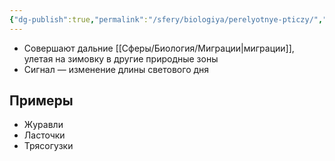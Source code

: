 ```yaml
---
{"dg-publish":true,"permalink":"/sfery/biologiya/perelyotnye-pticzy/","tags":["Зоология"]}
---
```


- Совершают дальние [[Сферы/Биология/Миграции\|миграции]], улетая на зимовку в другие природные зоны 
- Сигнал — изменение длины светового дня 
## Примеры
- Журавли
- Ласточки
- Трясогузки